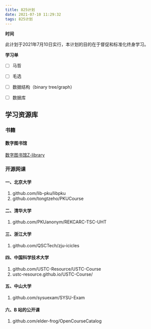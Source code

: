 ```yaml
---
title: 825计划
date: 2021-07-10 11:29:32
tags: 825计划
---
```


**时间**

此计划于2021年7月10日实行，本计划的目的在于督促和标准化终身学习。

**学习单**

- [ ] 马哲

- [ ] 毛选

- [ ] 数据结构（binary tree/graph）
- [ ] 数据库

## 学习资源库

### 书籍

#### 数字图书馆

[数字图书馆Z-library](https://zh.book4you.org/?signAll=1&ts=1225)

### 开源网课

#### 一、北京大学

1. github.com/lib-pku/libpku
2. github.com/tongtzeho/PKUCourse

#### 二、清华大学

1. github.com/PKUanonym/REKCARC-TSC-UHT

#### 三、浙江大学

1. github.com/QSCTech/zju-icicles

#### 四、中国科学技术大学

1. github.com/USTC-Resource/USTC-Course
2. ustc-resource.github.io/USTC-Course/

#### 五、中山大学

1. github.com/sysuexam/SYSU-Exam

#### 六、B 站的公开课

1. github.com/elder-frog/OpenCourseCatalog



